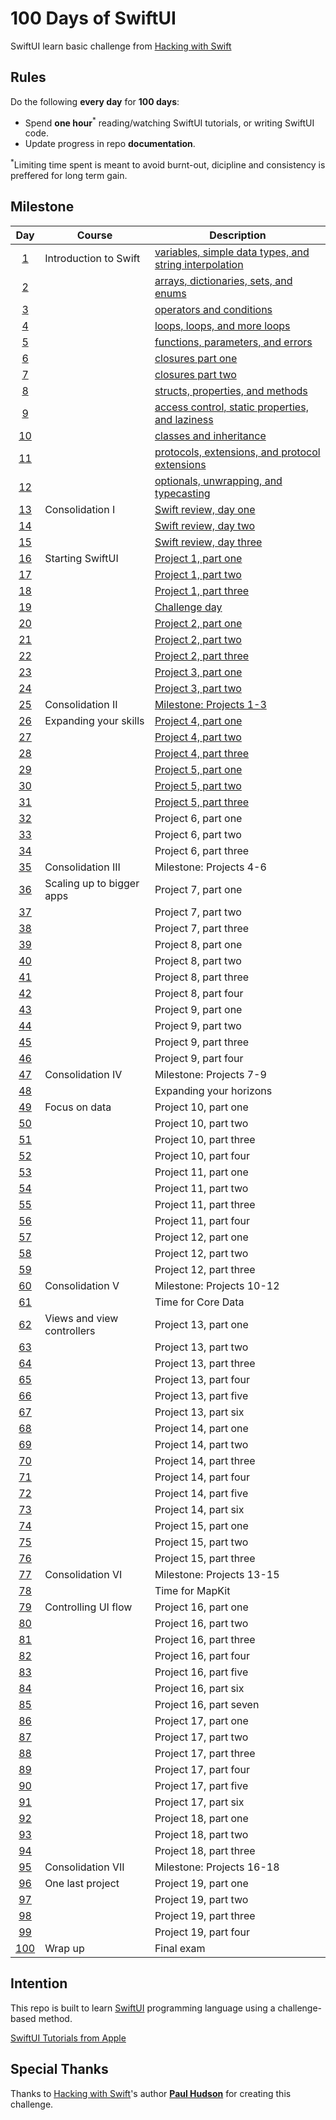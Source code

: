 # 100 Days of SwiftUI

SwiftUI learn basic challenge from [Hacking with Swift](https://www.hackingwithswift.com/100/swiftui)

## Rules
Do the following **every day** for **100 days**:
* Spend **one hour**<sup>*</sup> reading/watching SwiftUI tutorials, or writing SwiftUI code.
* Update progress in repo **documentation**.

<sup>*</sup>Limiting time spent is meant to avoid burnt-out, dicipline and consistency is preffered for long term gain.

## Milestone

| Day | Course | Description |
|:---:|--------|-------------|
|[1](https://www.hackingwithswift.com/100/1)| Introduction to Swift | [variables, simple data types, and string interpolation](https://github.com/fadhilhaka/100-Days-of-Swift/tree/main/Day%201) |
|[2](https://www.hackingwithswift.com/100/2)|  | [arrays, dictionaries, sets, and enums](https://github.com/fadhilhaka/100-Days-of-Swift/tree/main/Day%202) |
|[3](https://www.hackingwithswift.com/100/3)|  | [operators and conditions](https://github.com/fadhilhaka/100-Days-of-Swift/tree/main/Day%203) |
|[4](https://www.hackingwithswift.com/100/4)|  | [loops, loops, and more loops](https://github.com/fadhilhaka/100-Days-of-Swift/tree/main/Day%204) |
|[5](https://www.hackingwithswift.com/100/5)|  | [functions, parameters, and errors](https://github.com/fadhilhaka/100-Days-of-Swift/tree/main/Day%205) |
|[6](https://www.hackingwithswift.com/100/6)|  | [closures part one](https://github.com/fadhilhaka/100-Days-of-Swift/tree/main/Day%206) |
|[7](https://www.hackingwithswift.com/100/7)|  | [closures part two](https://github.com/fadhilhaka/100-Days-of-Swift/tree/main/Day%207) |
|[8](https://www.hackingwithswift.com/100/8)|  | [structs, properties, and methods](https://github.com/fadhilhaka/100-Days-of-Swift/tree/main/Day%208) |
|[9](https://www.hackingwithswift.com/100/9)|  | [access control, static properties, and laziness](https://github.com/fadhilhaka/100-Days-of-Swift/tree/main/Day%209) |
|[10](https://www.hackingwithswift.com/100/10)|  | [classes and inheritance](https://github.com/fadhilhaka/100-Days-of-Swift/tree/main/Day%2010) |
|[11](https://www.hackingwithswift.com/100/11)|  | [protocols, extensions, and protocol extensions](https://github.com/fadhilhaka/100-Days-of-Swift/tree/main/Day%2011) |
|[12](https://www.hackingwithswift.com/100/swift/12)|  | [optionals, unwrapping, and typecasting](https://github.com/fadhilhaka/100-Days-of-Swift/tree/main/Day%2012) |
|[13](https://www.hackingwithswift.com/100/swift/13)| Consolidation I | [Swift review, day one](https://github.com/fadhilhaka/100-Days-of-Swift/tree/main/Day%2013-15) |
|[14](https://www.hackingwithswift.com/100/swift/14)|  | [Swift review, day two](https://github.com/fadhilhaka/100-Days-of-Swift/tree/main/Day%2013-15) |
|[15](https://www.hackingwithswift.com/100/swift/15)|  | [Swift review, day three](https://github.com/fadhilhaka/100-Days-of-Swift/tree/main/Day%2013-15) |
|[16](https://www.hackingwithswift.com/100/swiftui/16)| Starting SwiftUI | [Project 1, part one](https://github.com/fadhilhaka/100-Days-of-SwiftUI/tree/main/Day%2016-18) |
|[17](https://www.hackingwithswift.com/100/swiftui/17)|  | [Project 1, part two](https://github.com/fadhilhaka/100-Days-of-SwiftUI/tree/main/Day%2016-18) |
|[18](https://www.hackingwithswift.com/100/swiftui/18)|  | [Project 1, part three](https://github.com/fadhilhaka/100-Days-of-SwiftUI/tree/main/Day%2016-18) |
|[19](https://www.hackingwithswift.com/100/swiftui/19)|  | [Challenge day](https://github.com/fadhilhaka/100-Days-of-SwiftUI/tree/main/Day%2019) |
|[20](https://www.hackingwithswift.com/100/swiftui/20)|  | [Project 2, part one](https://github.com/fadhilhaka/100-Days-of-SwiftUI/tree/main/Day%2020-22) |
|[21](https://www.hackingwithswift.com/100/swiftui/21)|  | [Project 2, part two](https://github.com/fadhilhaka/100-Days-of-SwiftUI/tree/main/Day%2020-22) |
|[22](https://www.hackingwithswift.com/100/swiftui/22)|  | [Project 2, part three](https://github.com/fadhilhaka/100-Days-of-SwiftUI/tree/main/Day%2020-22) |
|[23](https://www.hackingwithswift.com/100/swiftui/23)|  | [Project 3, part one](https://github.com/fadhilhaka/100-Days-of-SwiftUI/tree/main/Day%2023-24) |
|[24](https://www.hackingwithswift.com/100/swiftui/24)|  | [Project 3, part two](https://github.com/fadhilhaka/100-Days-of-SwiftUI/tree/main/Day%2023-24) |
|[25](https://www.hackingwithswift.com/100/swiftui/25)| Consolidation II | [Milestone: Projects 1-3](https://github.com/fadhilhaka/100-Days-of-SwiftUI/tree/main/Day%2025) |
|[26](https://www.hackingwithswift.com/100/swiftui/26)| Expanding your skills | [Project 4, part one](https://github.com/fadhilhaka/100-Days-of-SwiftUI/tree/main/Day%2026-28) |
|[27](https://www.hackingwithswift.com/100/swiftui/27)|  | [Project 4, part two](https://github.com/fadhilhaka/100-Days-of-SwiftUI/tree/main/Day%2026-28) |
|[28](https://www.hackingwithswift.com/100/swiftui/28)|  | [Project 4, part three](https://github.com/fadhilhaka/100-Days-of-SwiftUI/tree/main/Day%2026-28) |
|[29](https://www.hackingwithswift.com/100/swiftui/29)|  | [Project 5, part one](https://github.com/fadhilhaka/100-Days-of-SwiftUI/tree/main/Day%2029-31) |
|[30](https://www.hackingwithswift.com/100/swiftui/30)|  | [Project 5, part two](https://github.com/fadhilhaka/100-Days-of-SwiftUI/tree/main/Day%2029-31) |
|[31](https://www.hackingwithswift.com/100/swiftui/31)|  | [Project 5, part three](https://github.com/fadhilhaka/100-Days-of-SwiftUI/tree/main/Day%2029-31) |
|[32](https://www.hackingwithswift.com/100/swiftui/32)|  | Project 6, part one|
|[33](https://www.hackingwithswift.com/100/swiftui/33)|  | Project 6, part two|
|[34](https://www.hackingwithswift.com/100/swiftui/34)|  | Project 6, part three|
|[35](https://www.hackingwithswift.com/100/swiftui/35)| Consolidation III | Milestone: Projects 4-6 |
|[36](https://www.hackingwithswift.com/100/swiftui/36)| Scaling up to bigger apps | Project 7, part one |
|[37](https://www.hackingwithswift.com/100/swiftui/37)|  | Project 7, part two |
|[38](https://www.hackingwithswift.com/100/swiftui/38)|  | Project 7, part three |
|[39](https://www.hackingwithswift.com/100/swiftui/39)|  | Project 8, part one|
|[40](https://www.hackingwithswift.com/100/swiftui/40)|  | Project 8, part two|
|[41](https://www.hackingwithswift.com/100/swiftui/41)|  | Project 8, part three |
|[42](https://www.hackingwithswift.com/100/swiftui/42)|  | Project 8, part four |
|[43](https://www.hackingwithswift.com/100/swiftui/43)|  | Project 9, part one |
|[44](https://www.hackingwithswift.com/100/swiftui/44)|  | Project 9, part two |
|[45](https://www.hackingwithswift.com/100/swiftui/45)|  | Project 9, part three |
|[46](https://www.hackingwithswift.com/100/swiftui/46)|  | Project 9, part four |
|[47](https://www.hackingwithswift.com/100/swiftui/47)| Consolidation IV | Milestone: Projects 7-9 |
|[48](https://www.hackingwithswift.com/100/swiftui/48)|  | Expanding your horizons|
|[49](https://www.hackingwithswift.com/100/swiftui/49)| Focus on data | Project 10, part one |
|[50](https://www.hackingwithswift.com/100/swiftui/50)|  | Project 10, part two |
|[51](https://www.hackingwithswift.com/100/swiftui/51)|  | Project 10, part three |
|[52](https://www.hackingwithswift.com/100/swiftui/52)|  | Project 10, part four |
|[53](https://www.hackingwithswift.com/100/swiftui/53)|  | Project 11, part one |
|[54](https://www.hackingwithswift.com/100/swiftui/54)|  | Project 11, part two |
|[55](https://www.hackingwithswift.com/100/swiftui/55)|  | Project 11, part three |
|[56](https://www.hackingwithswift.com/100/swiftui/56)|  | Project 11, part four |
|[57](https://www.hackingwithswift.com/100/swiftui/57)|  | Project 12, part one |
|[58](https://www.hackingwithswift.com/100/swiftui/58)|  | Project 12, part two |
|[59](https://www.hackingwithswift.com/100/swiftui/59)|  | Project 12, part three |
|[60](https://www.hackingwithswift.com/100/swiftui/60)| Consolidation V | Milestone: Projects 10-12 |
|[61](https://www.hackingwithswift.com/100/swiftui/61)|  | Time for Core Data |
|[62](https://www.hackingwithswift.com/100/swiftui/62)| Views and view controllers | Project 13, part one |
|[63](https://www.hackingwithswift.com/100/swiftui/63)|  | Project 13, part two |
|[64](https://www.hackingwithswift.com/100/swiftui/64)|  | Project 13, part three |
|[65](https://www.hackingwithswift.com/100/swiftui/65)|  | Project 13, part four |
|[66](https://www.hackingwithswift.com/100/swiftui/66)|  | Project 13, part five |
|[67](https://www.hackingwithswift.com/100/swiftui/67)|  | Project 13, part six |
|[68](https://www.hackingwithswift.com/100/swiftui/68)|  | Project 14, part one |
|[69](https://www.hackingwithswift.com/100/swiftui/69)|  | Project 14, part two |
|[70](https://www.hackingwithswift.com/100/swiftui/70)|  | Project 14, part three |
|[71](https://www.hackingwithswift.com/100/swiftui/71)|  | Project 14, part four |
|[72](https://www.hackingwithswift.com/100/swiftui/72)|  | Project 14, part five |
|[73](https://www.hackingwithswift.com/100/swiftui/73)|  | Project 14, part six |
|[74](https://www.hackingwithswift.com/100/swiftui/74)|  | Project 15, part one |
|[75](https://www.hackingwithswift.com/100/swiftui/75)|  | Project 15, part two |
|[76](https://www.hackingwithswift.com/100/swiftui/76)|  | Project 15, part three |
|[77](https://www.hackingwithswift.com/100/swiftui/77)| Consolidation VI | Milestone: Projects 13-15 |
|[78](https://www.hackingwithswift.com/100/swiftui/78)|  | Time for MapKit |
|[79](https://www.hackingwithswift.com/100/swiftui/79)| Controlling UI flow | Project 16, part one |
|[80](https://www.hackingwithswift.com/100/swiftui/80)|  | Project 16, part two |
|[81](https://www.hackingwithswift.com/100/swiftui/81)|  | Project 16, part three |
|[82](https://www.hackingwithswift.com/100/swiftui/82)|  | Project 16, part four |
|[83](https://www.hackingwithswift.com/100/swiftui/83)|  | Project 16, part five |
|[84](https://www.hackingwithswift.com/100/swiftui/84)|  | Project 16, part six |
|[85](https://www.hackingwithswift.com/100/swiftui/85)|  | Project 16, part seven |
|[86](https://www.hackingwithswift.com/100/swiftui/86)|  | Project 17, part one |
|[87](https://www.hackingwithswift.com/100/swiftui/87)|  | Project 17, part two |
|[88](https://www.hackingwithswift.com/100/swiftui/88)|  | Project 17, part three |
|[89](https://www.hackingwithswift.com/100/swiftui/89)|  | Project 17, part four |
|[90](https://www.hackingwithswift.com/100/swiftui/90)|  | Project 17, part five |
|[91](https://www.hackingwithswift.com/100/swiftui/91)|  | Project 17, part six |
|[92](https://www.hackingwithswift.com/100/swiftui/92)|  | Project 18, part one |
|[93](https://www.hackingwithswift.com/100/swiftui/93)|  | Project 18, part two |
|[94](https://www.hackingwithswift.com/100/swiftui/94)|  | Project 18, part three |
|[95](https://www.hackingwithswift.com/100/swiftui/95)| Consolidation VII | Milestone: Projects 16-18 |
|[96](https://www.hackingwithswift.com/100/swiftui/96)| One last project | Project 19, part one |
|[97](https://www.hackingwithswift.com/100/swiftui/97)|  | Project 19, part two |
|[98](https://www.hackingwithswift.com/100/swiftui/98)|  | Project 19, part three |
|[99](https://www.hackingwithswift.com/100/swiftui/99)|  | Project 19, part four |
|[100](https://www.hackingwithswift.com/100/swiftui/100)| Wrap up | Final exam |

## Intention

This repo is built to learn [SwiftUI](https://developer.apple.com/swiftui/) programming language using a challenge-based method.

[SwiftUI Tutorials from Apple](https://developer.apple.com/tutorials/SwiftUI)

## Special Thanks

Thanks to [Hacking with Swift](https://www.hackingwithswift.com/)'s author [**Paul Hudson**](https://www.hackingwithswift.com/about) for creating this challenge.
